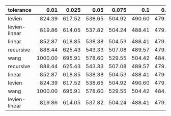 | tolerance    |   0.01 |   0.025 |   0.05 |   0.075 |   0.1 |   0.15 |   0.2 |   0.25 |   0.5 |   1 |
|--------------| ------:| ------:| ------:| ------:| ------:| ------:| ------:| ------:| ------:| ------:|
|levien        | 824.39 | 617.52 | 538.65 | 504.92 | 490.60 | 479.67 | 476.29 | 472.88 | 466.03 | 465.47 |
|levien-linear | 819.86 | 614.05 | 537.82 | 504.24 | 488.41 | 479.52 | 475.87 | 472.26 | 465.89 | 465.47 |
|linear        | 852.87 | 618.85 | 538.38 | 504.53 | 488.41 | 479.52 | 475.87 | 472.26 | 465.89 | 465.47 |
|recursive     | 888.44 | 625.43 | 543.33 | 507.08 | 489.57 | 479.55 | 475.87 | 472.26 | 465.89 | 465.47 |
|wang          | 1000.00 | 695.91 | 578.60 | 529.55 | 504.42 | 484.11 | 478.42 | 474.75 | 466.42 | 465.47 |
|recursive     | 888.44 | 625.43 | 543.33 | 507.08 | 489.57 | 479.55 | 475.87 | 472.26 | 465.89 | 465.47 |
|linear        | 852.87 | 618.85 | 538.38 | 504.53 | 488.41 | 479.52 | 475.87 | 472.26 | 465.89 | 465.47 |
|levien        | 824.39 | 617.52 | 538.65 | 504.92 | 490.60 | 479.67 | 476.29 | 472.88 | 466.03 | 465.47 |
|wang          | 1000.00 | 695.91 | 578.60 | 529.55 | 504.42 | 484.11 | 478.42 | 474.75 | 466.42 | 465.47 |
|levien-linear | 819.86 | 614.05 | 537.82 | 504.24 | 488.41 | 479.52 | 475.87 | 472.26 | 465.89 | 465.47 |
